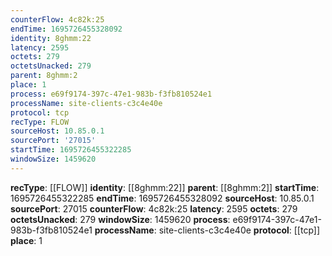 ```yaml
---
counterFlow: 4c82k:25
endTime: 1695726455328092
identity: 8ghmm:22
latency: 2595
octets: 279
octetsUnacked: 279
parent: 8ghmm:2
place: 1
process: e69f9174-397c-47e1-983b-f3fb810524e1
processName: site-clients-c3c4e40e
protocol: tcp
recType: FLOW
sourceHost: 10.85.0.1
sourcePort: '27015'
startTime: 1695726455322285
windowSize: 1459620
---
```

**recType**: [[FLOW]]
**identity**: [[8ghmm:22]]
**parent**: [[8ghmm:2]]
**startTime**: 1695726455322285
**endTime**: 1695726455328092
**sourceHost**: 10.85.0.1
**sourcePort**: 27015
**counterFlow**: 4c82k:25
**latency**: 2595
**octets**: 279
**octetsUnacked**: 279
**windowSize**: 1459620
**process**: e69f9174-397c-47e1-983b-f3fb810524e1
**processName**: site-clients-c3c4e40e
**protocol**: [[tcp]]
**place**: 1